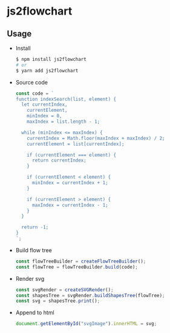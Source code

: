 # js2flowchart

## Usage

- Install

  ```bash
  $ npm install js2flowchart
  # or
  $ yarn add js2flowchart
  ```

- Source code

  ```js
  const code = `
  function indexSearch(list, element) {
    let currentIndex,
      currentElement,
      minIndex = 0,
      maxIndex = list.length - 1;
  
    while (minIndex <= maxIndex) {
      currentIndex = Math.floor(maxIndex + maxIndex) / 2;
      currentElement = list[currentIndex];
  
      if (currentElement === element) {
        return currentIndex;
      }
  
      if (currentElement < element) {
        minIndex = currentIndex + 1;
      }
  
      if (currentElement > element) {
        maxIndex = currentIndex - 1;
      }
    }
  
    return -1;
  }
  `;
  ```

- Build flow tree
  ```js
  const flowTreeBuilder = createFlowTreeBuilder();
  const flowTree = flowTreeBuilder.build(code);
  ```
- Render svg

  ```js
  const svgRender = createSVGRender();
  const shapesTree = svgRender.buildShapesTree(flowTree);
  const svg = shapesTree.print();
  ```

- Append to html
  ```js
  document.getElementById("svgImage").innerHTML = svg;
  ```
